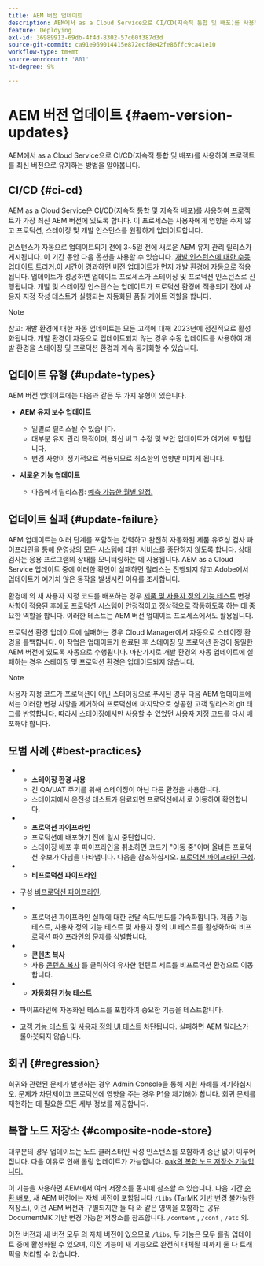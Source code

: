 ```yaml
---
title: AEM 버전 업데이트
description: AEM에서 as a Cloud Service으로 CI/CD(지속적 통합 및 배포)를 사용하여 프로젝트를 최신 버전으로 유지하는 방법을 알아봅니다.
feature: Deploying
exl-id: 36989913-69db-4f4d-8302-57c60f387d3d
source-git-commit: ca91e969014415e872ecf8e42fe86ffc9ca41e10
workflow-type: tm+mt
source-wordcount: '801'
ht-degree: 9%

---
```



# AEM 버전 업데이트 {#aem-version-updates}

AEM에서 as a Cloud Service으로 CI/CD(지속적 통합 및 배포)를 사용하여 프로젝트를 최신 버전으로 유지하는 방법을 알아봅니다.

## CI/CD {#ci-cd}

AEM as a Cloud Service은 CI/CD(지속적 통합 및 지속적 배포)를 사용하여 프로젝트가 가장 최신 AEM 버전에 있도록 합니다. 이 프로세스는 사용자에게 영향을 주지 않고 프로덕션, 스테이징 및 개발 인스턴스를 원활하게 업데이트합니다.

인스턴스가 자동으로 업데이트되기 전에 3~5일 전에 새로운 AEM 유지 관리 릴리스가 게시됩니다. 이 기간 동안 다음 옵션을 사용할 수 있습니다. [개발 인스턴스에 대한 수동 업데이트 트리거](/help/implementing/cloud-manager/manage-environments.md#updating-dev-environment).이 시간이 경과하면 버전 업데이트가 먼저 개발 환경에 자동으로 적용됩니다. 업데이트가 성공하면 업데이트 프로세스가 스테이징 및 프로덕션 인스턴스로 진행됩니다. 개발 및 스테이징 인스턴스는 업데이트가 프로덕션 환경에 적용되기 전에 사용자 지정 작성 테스트가 실행되는 자동화된 품질 게이트 역할을 합니다.

>[!NOTE]
>
> 참고: 개발 환경에 대한 자동 업데이트는 모든 고객에 대해 2023년에 점진적으로 활성화됩니다. 개발 환경이 자동으로 업데이트되지 않는 경우 수동 업데이트를 사용하여 개발 환경을 스테이징 및 프로덕션 환경과 계속 동기화할 수 있습니다.


## 업데이트 유형 {#update-types}

AEM 버전 업데이트에는 다음과 같은 두 가지 유형이 있습니다.

* **AEM 유지 보수 업데이트**

   * 일별로 릴리스될 수 있습니다.
   * 대부분 유지 관리 목적이며, 최신 버그 수정 및 보안 업데이트가 여기에 포함됩니다.
   * 변경 사항이 정기적으로 적용되므로 최소한의 영향만 미치게 됩니다.

* **새로운 기능 업데이트**

   * 다음에서 릴리스됨: [예측 가능한 월별 일정.](https://experienceleague.adobe.com/docs/experience-manager-release-information/aem-release-updates/update-releases-roadmap.html)

## 업데이트 실패 {#update-failure}

AEM 업데이트는 여러 단계를 포함하는 강력하고 완전히 자동화된 제품 유효성 검사 파이프라인을 통해 운영상의 모든 시스템에 대한 서비스를 중단하지 않도록 합니다. 상태 검사는 응용 프로그램의 상태를 모니터링하는 데 사용됩니다. AEM as a Cloud Service 업데이트 중에 이러한 확인이 실패하면 릴리스는 진행되지 않고 Adobe에서 업데이트가 예기치 않은 동작을 발생시킨 이유를 조사합니다.

환경에 의 새 사용자 지정 코드를 배포하는 경우 [제품 및 사용자 정의 기능 테스트](/help/implementing/cloud-manager/overview-test-results.md#functional-testing) 변경 사항이 적용된 후에도 프로덕션 시스템이 안정적이고 정상적으로 작동하도록 하는 데 중요한 역할을 합니다. 이러한 테스트는 AEM 버전 업데이트 프로세스에서도 활용됩니다.

프로덕션 환경 업데이트에 실패하는 경우 Cloud Manager에서 자동으로 스테이징 환경을 롤백합니다. 이 작업은 업데이트가 완료된 후 스테이징 및 프로덕션 환경이 동일한 AEM 버전에 있도록 자동으로 수행됩니다.
마찬가지로 개발 환경의 자동 업데이트에 실패하는 경우 스테이징 및 프로덕션 환경은 업데이트되지 않습니다.

>[!NOTE]
>
>사용자 지정 코드가 프로덕션이 아닌 스테이징으로 푸시된 경우 다음 AEM 업데이트에서는 이러한 변경 사항을 제거하여 프로덕션에 마지막으로 성공한 고객 릴리스의 git 태그를 반영합니다. 따라서 스테이징에서만 사용할 수 있었던 사용자 지정 코드를 다시 배포해야 합니다.

## 모범 사례 {#best-practices}

* 
   * **스테이징 환경 사용**
   * 긴 QA/UAT 주기를 위해 스테이징이 아닌 다른 환경을 사용합니다.
   * 스테이지에서 온전성 테스트가 완료되면 프로덕션에서 로 이동하여 확인합니다.

* 
   * **프로덕션 파이프라인**
   * 프로덕션에 배포하기 전에 일시 중단합니다.
   * 스테이징 배포 후 파이프라인을 취소하면 코드가 &quot;이동 중&quot;이며 올바른 프로덕션 후보가 아님을 나타냅니다. 다음을 참조하십시오. [프로덕션 파이프라인 구성](/help/implementing/cloud-manager/configuring-pipelines/configuring-production-pipelines.md).

* 
   * **비프로덕션 파이프라인**
* 구성 [비프로덕션 파이프라인](/help/implementing/cloud-manager/configuring-pipelines/configuring-non-production-pipelines.md#full-stack-code).
* 
   * 프로덕션 파이프라인 실패에 대한 전달 속도/빈도를 가속화합니다.  제품 기능 테스트, 사용자 정의 기능 테스트 및 사용자 정의 UI 테스트를 활성화하여 비프로덕션 파이프라인의 문제를 식별합니다.

* 
   * **콘텐츠 복사**
   * 사용 [콘텐츠 복사](/help/implementing/developing/tools/content-copy.md) 를 클릭하여 유사한 컨텐트 세트를 비프로덕션 환경으로 이동합니다.

* 
   * **자동화된 기능 테스트**
* 파이프라인에 자동화된 테스트를 포함하여 중요한 기능을 테스트합니다.
* [고객 기능 테스트](/help/implementing/cloud-manager/functional-testing.md#custom-functional-testing) 및 [사용자 정의 UI 테스트](/help/implementing/cloud-manager/functional-testing.md#custom-ui-testing) 차단됩니다. 실패하면 AEM 릴리스가 롤아웃되지 않습니다.

## 회귀 {#regression}

회귀와 관련된 문제가 발생하는 경우 Admin Console을 통해 지원 사례를 제기하십시오.  문제가 차단제이고 프로덕션에 영향을 주는 경우 P1을 제기해야 합니다.  회귀 문제를 재현하는 데 필요한 모든 세부 정보를 제공합니다.

## 복합 노드 저장소 {#composite-node-store}

대부분의 경우 업데이트는 노드 클러스터인 작성 인스턴스를 포함하여 중단 없이 이루어집니다. 다음 이유로 인해 롤링 업데이트가 가능합니다. [oak의 복합 노드 저장소 기능입니다.](https://jackrabbit.apache.org/oak/docs/nodestore/compositens.html)

이 기능을 사용하면 AEM에서 여러 저장소를 동시에 참조할 수 있습니다. 다음 기간 [순환 배포,](/help/implementing/deploying/overview.md#how-rolling-deployments-work) 새 AEM 버전에는 자체 버전이 포함됩니다 `/libs` (TarMK 기반 변경 불가능한 저장소), 이전 AEM 버전과 구별되지만 둘 다 와 같은 영역을 포함하는 공유 DocumentMK 기반 변경 가능한 저장소를 참조합니다. `/content` , `/conf` , `/etc` 외.

이전 버전과 새 버전 모두 의 자체 버전이 있으므로 `/libs`, 두 기능은 모두 롤링 업데이트 중에 활성화될 수 있으며, 이전 기능이 새 기능으로 완전히 대체될 때까지 둘 다 트래픽을 처리할 수 있습니다.
